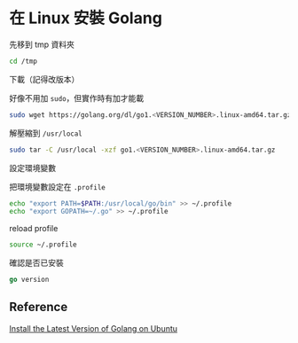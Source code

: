 # 在 Linux 安裝 Golang

先移到 tmp 資料夾

```bash
cd /tmp
```

下載（記得改版本）

好像不用加 `sudo`，但實作時有加才能載

```bash
sudo wget https://golang.org/dl/go1.<VERSION_NUMBER>.linux-amd64.tar.gz
```

解壓縮到 `/usr/local`

```bash
sudo tar -C /usr/local -xzf go1.<VERSION_NUMBER>.linux-amd64.tar.gz
```

設定環境變數

把環境變數設定在 `.profile`

```bash
echo "export PATH=$PATH:/usr/local/go/bin" >> ~/.profile
echo "export GOPATH=~/.go" >> ~/.profile
```

reload profile

```bash
source ~/.profile
```

確認是否已安裝

```go
go version
```

## Reference

[Install the Latest Version of Golang on Ubuntu](https://www.vultr.com/docs/install-the-latest-version-of-golang-on-ubuntu)